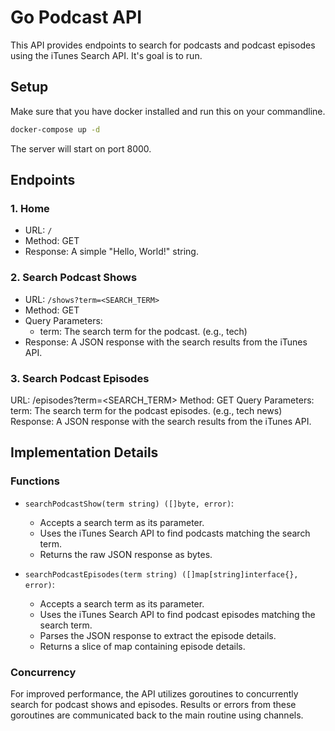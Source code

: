 # Go Podcast API

This API provides endpoints to search for podcasts and podcast episodes using the iTunes Search API. It's goal is to run.

## Setup

Make sure that you have docker installed and run this on your commandline.

````bash
docker-compose up -d
````

The server will start on port 8000.

## Endpoints

### 1. Home

* URL: `/`
* Method: GET
* Response: A simple "Hello, World!" string.

### 2. Search Podcast Shows

* URL: `/shows?term=<SEARCH_TERM>`
* Method: GET
* Query Parameters:
    * term: The search term for the podcast. (e.g., tech)
* Response: A JSON response with the search results from the iTunes API.

### 3. Search Podcast Episodes

URL: /episodes?term=<SEARCH_TERM>
Method: GET
Query Parameters:
term: The search term for the podcast episodes. (e.g., tech news)
Response: A JSON response with the search results from the iTunes API.

## Implementation Details

### Functions

* `searchPodcastShow(term string) ([]byte, error)`:
    * Accepts a search term as its parameter.
    * Uses the iTunes Search API to find podcasts matching the search term.
    * Returns the raw JSON response as bytes.

* `searchPodcastEpisodes(term string) ([]map[string]interface{}, error)`:

    * Accepts a search term as its parameter.
    * Uses the iTunes Search API to find podcast episodes matching the search term.
    * Parses the JSON response to extract the episode details.
    * Returns a slice of map containing episode details.

### Concurrency

For improved performance, the API utilizes goroutines to concurrently search for podcast shows and episodes. Results or errors from these goroutines are communicated back to the main routine using channels.

